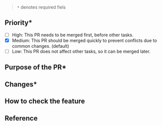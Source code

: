 <!-- Describe what this PR is for in the title. -->

> `*` denotes required fiels

## Priority*

- [ ] High: This PR needs to be merged first, before other tasks.
- [x] Medium: This PR should be merged quickly to prevent conflicts due to common changes. (default)
- [ ] Low: This PR does not affect other tasks, so it can be merged later.

## Purpose of the PR*
<!-- Describe the purpose of the PR. -->

## Changes*


## How to check the feature
<!-- Describe how to check the feature in detail -->
<!-- If there are any visual changes, please attach a screenshot for easy identification. -->


## Reference
<!-- Any helpful information for understanding the PR. -->
